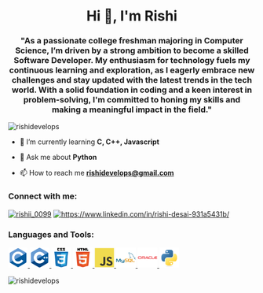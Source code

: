 <h1 align="center">Hi 👋, I'm Rishi</h1>
<h3 align="center">"As a passionate college freshman majoring in Computer Science, I’m driven by a strong ambition to become a skilled Software Developer. My enthusiasm for technology fuels my continuous learning and exploration, as I eagerly embrace new challenges and stay updated with the latest trends in the tech world. With a solid foundation in coding and a keen interest in problem-solving, I'm committed to honing my skills and making a meaningful impact in the field."</h3>

<p align="left"> <img src="https://komarev.com/ghpvc/?username=rishidevelops&label=Profile%20views&color=0e75b6&style=flat" alt="rishidevelops" /> </p>

- 🌱 I’m currently learning **C, C++, Javascript**

- 💬 Ask me about **Python**

- 📫 How to reach me **rishidevelops@gmail.com**

<h3 align="left">Connect with me:</h3>
<p align="left">
<a href="https://twitter.com/rishii_0099" target="blank"><img align="center" src="https://raw.githubusercontent.com/rahuldkjain/github-profile-readme-generator/master/src/images/icons/Social/twitter.svg" alt="rishii_0099" height="30" width="40" /></a>
<a href="https://linkedin.com/in/https://www.linkedin.com/in/rishi-desai-931a5431b/" target="blank"><img align="center" src="https://raw.githubusercontent.com/rahuldkjain/github-profile-readme-generator/master/src/images/icons/Social/linked-in-alt.svg" alt="https://www.linkedin.com/in/rishi-desai-931a5431b/" height="30" width="40" /></a>
</p>

<h3 align="left">Languages and Tools:</h3>
<p align="left"> <a href="https://www.cprogramming.com/" target="_blank" rel="noreferrer"> <img src="https://raw.githubusercontent.com/devicons/devicon/master/icons/c/c-original.svg" alt="c" width="40" height="40"/> </a> <a href="https://www.w3schools.com/cpp/" target="_blank" rel="noreferrer"> <img src="https://raw.githubusercontent.com/devicons/devicon/master/icons/cplusplus/cplusplus-original.svg" alt="cplusplus" width="40" height="40"/> </a> <a href="https://www.w3schools.com/css/" target="_blank" rel="noreferrer"> <img src="https://raw.githubusercontent.com/devicons/devicon/master/icons/css3/css3-original-wordmark.svg" alt="css3" width="40" height="40"/> </a> <a href="https://www.w3.org/html/" target="_blank" rel="noreferrer"> <img src="https://raw.githubusercontent.com/devicons/devicon/master/icons/html5/html5-original-wordmark.svg" alt="html5" width="40" height="40"/> </a> <a href="https://developer.mozilla.org/en-US/docs/Web/JavaScript" target="_blank" rel="noreferrer"> <img src="https://raw.githubusercontent.com/devicons/devicon/master/icons/javascript/javascript-original.svg" alt="javascript" width="40" height="40"/> </a> <a href="https://www.mysql.com/" target="_blank" rel="noreferrer"> <img src="https://raw.githubusercontent.com/devicons/devicon/master/icons/mysql/mysql-original-wordmark.svg" alt="mysql" width="40" height="40"/> </a> <a href="https://www.oracle.com/" target="_blank" rel="noreferrer"> <img src="https://raw.githubusercontent.com/devicons/devicon/master/icons/oracle/oracle-original.svg" alt="oracle" width="40" height="40"/> </a> <a href="https://www.python.org" target="_blank" rel="noreferrer"> <img src="https://raw.githubusercontent.com/devicons/devicon/master/icons/python/python-original.svg" alt="python" width="40" height="40"/> </a> </p>

<p><img align="center" src="https://github-readme-streak-stats.herokuapp.com/?user=rishidevelops&" alt="rishidevelops" /></p>

